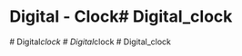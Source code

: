 # Digital - Clock#   D i g i t a l _ c l o c k  
 #   D i g i t a l _ c l o c k  
 #   D i g i t a l _ c l o c k  
 #   D i g i t a l _ c l o c k  
 